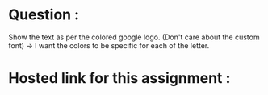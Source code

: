 # Question :
Show the text as per the colored google logo. (Don't care about the custom font) -> I want the colors to be specific for each of the letter.
# Hosted link for this assignment :
